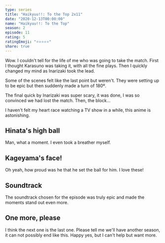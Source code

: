 ```yaml
---
type: series
title: "Haikyuu!!: To the Top 2x11"
date: "2020-12-13T00:00:00"
name: "Haikyuu!!: To the Top"
season: 2
episode: 11
rating: 5
ratingEmoji: "⭐️⭐️⭐️⭐️⭐️"
share: true
---
```


Wow. I couldn't tell for the life of me who was going to take the match. First I thought Karasuno was taking it, with all the fine plays. Then I quickly changed my mind as Inarizaki took the lead.

Some of the scenes felt like the last point but weren't. They were setting up to be epic but then suddenly made a turn of 180º.

The final quick by Inarizaki was super scary, it was done, I was so convinced we had lost the match. Then, the block...

I haven't felt my heart race watching a TV show in a while, this anime is astonishing.

## Hinata's high ball

Man, what a moment. I even took a breather myself.

## Kageyama's face!

Oh yeah, how proud was he that he set the ball for him. I love these!

## Soundtrack

The soundtrack chosen for the episode was truly epic and made the moments stand out even more.

## One more, please

I think the next one is the last one. Please tell me we'll have another season, it can not possibly end like this. Happy yes, but I can't help but want more.
